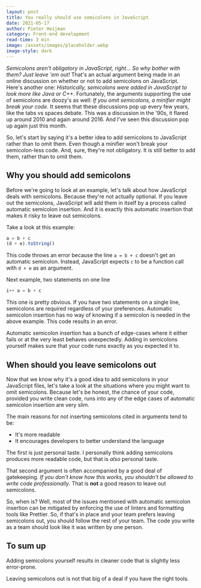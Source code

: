 ```yaml
---
layout: post
title: You really should use semicolons in JavaScript
date: 2021-05-17
author: Pieter Heijman
category: Front-end development
read-time: 3 min
image: /assets/images/placeholder.webp
image-style: dark
---
```


*Semicolons aren't obligatory in JavaScript, right... So why bother with them? Just leave 'em out!* That's an actual argument being made in an online discussion on whether or not to add semicolons on JavaScript. Here's another one: *Historically, semicolons were added in JavaScript to look more like Java or C++*. Fortunately, the arguments supporting the use of semicolons are doozy's as well: *If you omit semicolons, a minifier might break your code.* It seems that these discussions pop up every few years, like the tabs vs spaces debate. This was a discussion in the '90s, it flared up around 2010 and again around 2016. And I've seen this discussion pop up again just this month.

So, let's start by saying it's a better idea to add semicolons to JavaScript rather than to omit them. Even though a minifier won't break your semicolon-less code. And, sure, they're not obligatory. It is still better to add them, rather than to omit them.

## Why you should add semicolons

Before we're going to look at an example, let's talk about how JavaScript deals with semicolons. Because they're not actually optional. If you leave out the semicolons, JavaScript will add them in itself by a process called automatic semicolon insertion. And it is exactly this automatic insertion that makes it risky to leave out semicolons.

Take a look at this example:

```jsx
a = b + c
(d + e).toString()
```

This code throws an error because the line `a = b + c` doesn't get an automatic semicolon. Instead, JavaScript expects `c` to be a function call with `d + e` as an argument.

Next example, two statements on one line

```jsx
i++ a = b + c
```

This one is pretty obvious. If you have two statements on a single line, semicolons are required regardless of your preferences. Automatic semicolon insertion has no way of knowing if a semicolon is needed in the above example. This code results in an error.

Automatic semicolon insertion has a bunch of edge-cases where it either fails or at the very least behaves unexpectedly. Adding in semicolons yourself makes sure that your code runs exactly as you expected it to.

## When should you leave semicolons out

Now that we know why it's a good idea to add semicolons in your JavaScript files, let's take a look at the situations where you might want to omit semicolons. Because let's be honest, the chance of your code, provided you write clean code, runs into any of the edge cases of automatic semicolon insertion are very slim. 

The main reasons for not inserting semicolons cited in arguments tend to be:

- It's more readable
- It encourages developers to better understand the language

The first is just personal taste. I personally think adding semicolons produces more readable code, but that is *also* personal taste. 

That second argument is often accompanied by a good deal of gatekeeping. *If you don't know how this works, you shouldn't be allowed to write code professionally*. That is **not** a good reason to leave out semicolons. 

So, when is? Well, most of the issues mentioned with automatic semicolon insertion can be mitigated by enforcing the use of linters and formatting tools like Prettier. So, if that's in place and your team prefers leaving semicolons out, you should follow the rest of your team. The code you write as a team should look like it was written by one person. 

## To sum up

Adding semicolons yourself results in cleaner code that is slightly less error-prone.

Leaving semicolons out is not that big of a deal if you have the right tools.